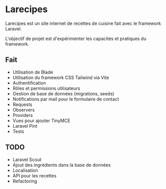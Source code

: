 # Larecipes

Larecipes est un site internet de recettes de cuisine fait avec le framework Laravel.

L'objectif de projet est d'expérimenter les capacités et pratiques du framework.

## Fait

- Utilisation de Blade
- Utilisation du framework CSS Tailwind via Vite
- Authentification
- Rôles et permissions utilisateurs
- Gestion de base de données (migrations, seeds)
- Notifications par mail pour le formulaire de contact
- Requests
- Observers
- Providers
- Vues pour ajouter TinyMCE
- Laravel Pint
- Tests

## TODO

- Laravel Scout
- Ajout des ingrédients dans la base de données
- Localisation
- API pour les recettes
- Refactoring